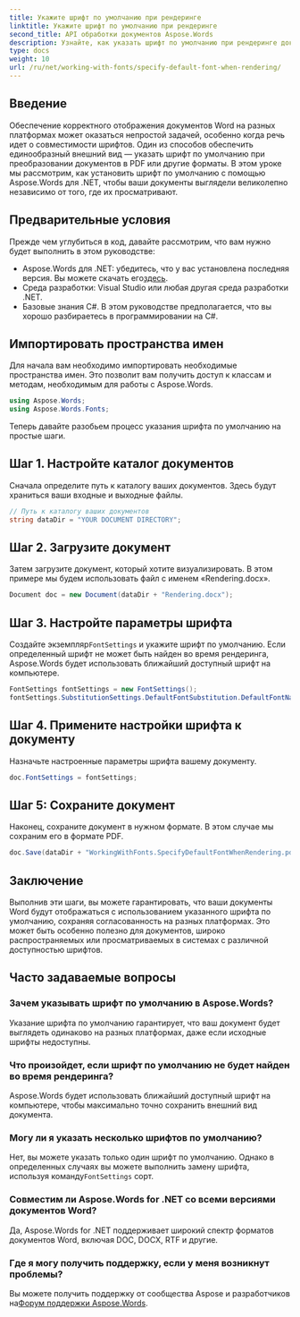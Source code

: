 ```yaml
---
title: Укажите шрифт по умолчанию при рендеринге
linktitle: Укажите шрифт по умолчанию при рендеринге
second_title: API обработки документов Aspose.Words
description: Узнайте, как указать шрифт по умолчанию при рендеринге документов Word с помощью Aspose.Words для .NET. Обеспечьте единообразный внешний вид документов на разных платформах.
type: docs
weight: 10
url: /ru/net/working-with-fonts/specify-default-font-when-rendering/
---
```

## Введение

Обеспечение корректного отображения документов Word на разных платформах может оказаться непростой задачей, особенно когда речь идет о совместимости шрифтов. Один из способов обеспечить единообразный внешний вид — указать шрифт по умолчанию при преобразовании документов в PDF или другие форматы. В этом уроке мы рассмотрим, как установить шрифт по умолчанию с помощью Aspose.Words для .NET, чтобы ваши документы выглядели великолепно независимо от того, где их просматривают.

## Предварительные условия

Прежде чем углубиться в код, давайте рассмотрим, что вам нужно будет выполнить в этом руководстве:

- Aspose.Words для .NET: убедитесь, что у вас установлена последняя версия. Вы можете скачать его[здесь](https://releases.aspose.com/words/net/).
- Среда разработки: Visual Studio или любая другая среда разработки .NET.
- Базовые знания C#. В этом руководстве предполагается, что вы хорошо разбираетесь в программировании на C#.

## Импортировать пространства имен

Для начала вам необходимо импортировать необходимые пространства имен. Это позволит вам получить доступ к классам и методам, необходимым для работы с Aspose.Words.

```csharp
using Aspose.Words;
using Aspose.Words.Fonts;
```

Теперь давайте разобьем процесс указания шрифта по умолчанию на простые шаги.

## Шаг 1. Настройте каталог документов

Сначала определите путь к каталогу ваших документов. Здесь будут храниться ваши входные и выходные файлы.

```csharp
// Путь к каталогу ваших документов
string dataDir = "YOUR DOCUMENT DIRECTORY";
```

## Шаг 2. Загрузите документ

Затем загрузите документ, который хотите визуализировать. В этом примере мы будем использовать файл с именем «Rendering.docx».

```csharp
Document doc = new Document(dataDir + "Rendering.docx");
```

## Шаг 3. Настройте параметры шрифта

 Создайте экземпляр`FontSettings` и укажите шрифт по умолчанию. Если определенный шрифт не может быть найден во время рендеринга, Aspose.Words будет использовать ближайший доступный шрифт на компьютере.

```csharp
FontSettings fontSettings = new FontSettings();
fontSettings.SubstitutionSettings.DefaultFontSubstitution.DefaultFontName = "Arial Unicode MS";
```

## Шаг 4. Примените настройки шрифта к документу

Назначьте настроенные параметры шрифта вашему документу.

```csharp
doc.FontSettings = fontSettings;
```

## Шаг 5: Сохраните документ

Наконец, сохраните документ в нужном формате. В этом случае мы сохраним его в формате PDF.

```csharp
doc.Save(dataDir + "WorkingWithFonts.SpecifyDefaultFontWhenRendering.pdf");
```

## Заключение

Выполнив эти шаги, вы можете гарантировать, что ваши документы Word будут отображаться с использованием указанного шрифта по умолчанию, сохраняя согласованность на разных платформах. Это может быть особенно полезно для документов, широко распространяемых или просматриваемых в системах с различной доступностью шрифтов.


## Часто задаваемые вопросы

### Зачем указывать шрифт по умолчанию в Aspose.Words?
Указание шрифта по умолчанию гарантирует, что ваш документ будет выглядеть одинаково на разных платформах, даже если исходные шрифты недоступны.

### Что произойдет, если шрифт по умолчанию не будет найден во время рендеринга?
Aspose.Words будет использовать ближайший доступный шрифт на компьютере, чтобы максимально точно сохранить внешний вид документа.

### Могу ли я указать несколько шрифтов по умолчанию?
 Нет, вы можете указать только один шрифт по умолчанию. Однако в определенных случаях вы можете выполнить замену шрифта, используя команду`FontSettings` сорт.

### Совместим ли Aspose.Words for .NET со всеми версиями документов Word?
Да, Aspose.Words for .NET поддерживает широкий спектр форматов документов Word, включая DOC, DOCX, RTF и другие.

### Где я могу получить поддержку, если у меня возникнут проблемы?
 Вы можете получить поддержку от сообщества Aspose и разработчиков на[Форум поддержки Aspose.Words](https://forum.aspose.com/c/words/8).
